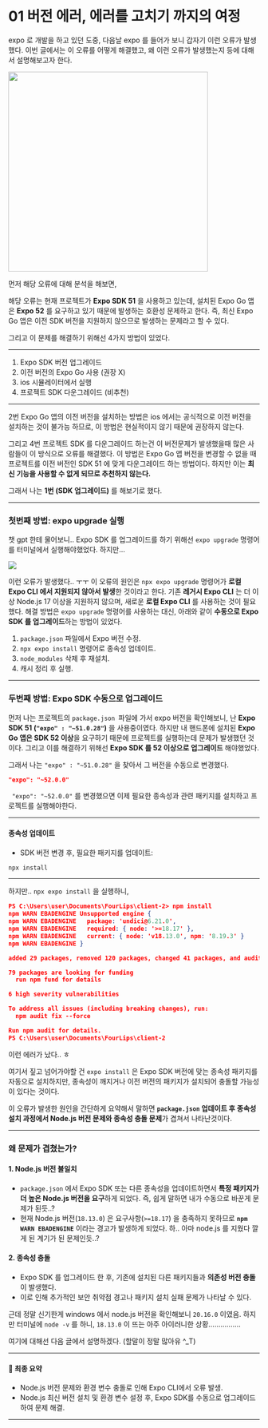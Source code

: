 01 버전 에러, 에러를 고치기 까지의 여정
===

expo 로 개발을 하고 있던 도중, 다음날 expo 를 들어가 보니 갑자기 이런 오류가 발생했다. 이번 글에서는 이 오류를 어떻게 해결했고, 왜 이런 오류가 발생했는지 등에 대해서 설명해보고자 한다.

<img src="https://private-user-images.githubusercontent.com/167315197/387953293-86c2d2c0-84d5-4867-b27b-61cc52c57084.png?jwt=eyJhbGciOiJIUzI1NiIsInR5cCI6IkpXVCJ9.eyJpc3MiOiJnaXRodWIuY29tIiwiYXVkIjoicmF3LmdpdGh1YnVzZXJjb250ZW50LmNvbSIsImtleSI6ImtleTUiLCJleHAiOjE3MzIwODE2OTQsIm5iZiI6MTczMjA4MTM5NCwicGF0aCI6Ii8xNjczMTUxOTcvMzg3OTUzMjkzLTg2YzJkMmMwLTg0ZDUtNDg2Ny1iMjdiLTYxY2M1MmM1NzA4NC5wbmc_WC1BbXotQWxnb3JpdGhtPUFXUzQtSE1BQy1TSEEyNTYmWC1BbXotQ3JlZGVudGlhbD1BS0lBVkNPRFlMU0E1M1BRSzRaQSUyRjIwMjQxMTIwJTJGdXMtZWFzdC0xJTJGczMlMkZhd3M0X3JlcXVlc3QmWC1BbXotRGF0ZT0yMDI0MTEyMFQwNTQzMTRaJlgtQW16LUV4cGlyZXM9MzAwJlgtQW16LVNpZ25hdHVyZT05MDk1YzUyZTdhOGFjOThjM2U5Y2RjMTllOGRlMTYxZTUwY2I2YjY5MzY3MzNhN2I5NzNjYTliMzkzYTFiMDA0JlgtQW16LVNpZ25lZEhlYWRlcnM9aG9zdCJ9.VzxBB6pejCy6wSjjShOCET2U6oF79947Se8jHPo6_mg" height="400" />


먼저 해당 오류에 대해 분석을 해보면, 

해당 오류는 현재 프로젝트가 **Expo SDK 51** 을 사용하고 있는데, 설치된 Expo Go 앱은 **Expo 52** 를 요구하고 있기 때문에 발생하는 호환성 문제하고 한다. 즉, 최신 Expo Go 앱은 이전 SDK 버전을 지원하지 않으므로 발생하는 문제라고 할 수 있다. 

그리고 이 문제를 해결하기 위해선 4가지 방법이 있었다.

---
1. Expo SDK 버전 업그레이드 
2. 이전 버전의 Expo Go 사용 (권장 X)
3. ios 시뮬레이터에서 실행
4. 프로젝트 SDK 다운그레이드 (비추천)
---

2번 Expo Go 앱의 이전 버전을 설치하는 방법은 ios 에서는 공식적으로 이전 버전을 설치하는 것이 불가능 하므로, 이 방법은 현실적이지 않기 때문에 권장하지 않는다.

그리고 4번 프로젝트 SDK 를 다운그레이드 하는건 이 버전문제가 발생했을때 많은 사람들이 이 방식으로 오류를 해결했다. 이 방법은 Expo Go 앱 버전을 변경할 수 없을 때 프로젝트를 이전 버전인 SDK 51 에 맞게 다운그레이드 하는 방법이다. 하지만 이는 **최신 기능을 사용할 수 없게 되므로 추천하지 않는다.**


그래서 나는 **1번 (SDK 업그레이드)** 를 해보기로 했다.


---

### 첫번째 방법: expo upgrade 실행
챗 gpt 한테 물어보니.. Expo SDK 를 업그레이드를 하기 위해선 `expo upgrade` 명령어를 터미널에서 실행해야했었다. 하지만...

![](https://private-user-images.githubusercontent.com/167315197/387963040-cd9083aa-aa75-443e-be10-6bc896dd1c5f.png?jwt=eyJhbGciOiJIUzI1NiIsInR5cCI6IkpXVCJ9.eyJpc3MiOiJnaXRodWIuY29tIiwiYXVkIjoicmF3LmdpdGh1YnVzZXJjb250ZW50LmNvbSIsImtleSI6ImtleTUiLCJleHAiOjE3MzIwODMzNDUsIm5iZiI6MTczMjA4MzA0NSwicGF0aCI6Ii8xNjczMTUxOTcvMzg3OTYzMDQwLWNkOTA4M2FhLWFhNzUtNDQzZS1iZTEwLTZiYzg5NmRkMWM1Zi5wbmc_WC1BbXotQWxnb3JpdGhtPUFXUzQtSE1BQy1TSEEyNTYmWC1BbXotQ3JlZGVudGlhbD1BS0lBVkNPRFlMU0E1M1BRSzRaQSUyRjIwMjQxMTIwJTJGdXMtZWFzdC0xJTJGczMlMkZhd3M0X3JlcXVlc3QmWC1BbXotRGF0ZT0yMDI0MTEyMFQwNjEwNDVaJlgtQW16LUV4cGlyZXM9MzAwJlgtQW16LVNpZ25hdHVyZT1iYzc2YTljYzc4YjlkNjlkMTgwMzAxYTQ2Mjg3MmVhNWUyYWZiZjRjYzk4MzYxZDI4NjQ5NDkzNjg1ZWIwMDc2JlgtQW16LVNpZ25lZEhlYWRlcnM9aG9zdCJ9.sbMIAtINRzmIMgF8oCU-tlFS5ypxAmY0K9Z-Ij5GUFw)

이런 오류가 발생했다.. ㅜㅜ 이 오류의 원인은 `npx expo upgrade` 명령어가 **로컬 Expo CLI 에서 지원되지 않아서 발생**한 것이라고 한다. 기존 **레거시 Expo CLI** 는 더 이상 Node.js 17 이상을 지원하지 않으며, 새로운 **로컬 Expo CLI** 를 사용하는 것이 필요했다.
해결 방법은 `expo upgrade` 명령어를 사용하는 대신, 아래와 같이 **수동으로 Expo SDK 를 업그레이드**하는 방법이 있었다.


1. `package.json` 파일에서 Expo 버전 수정.
2. `npx expo install` 명령어로 종속성 업데이트.
2. `node_modules` 삭제 후 재설치.
3. 캐시 정리 후 실행.

---

### 두번째 방법: Expo SDK 수동으로 업그레이드

 먼저 나는 프로젝트의 `package.json `파일에 가서 expo 버전을 확인해보니, 난 **Expo SDK 51 (`"expo" : "~51.0.28"`)** 을 사용중이였다. 하지만 내 핸드폰에 설치된 **Expo Go 앱은 SDK 52 이상**을 요구하기 때문에 프로젝트를 실행하는데 문제가 발생했던 것이다. 그리고 이를 해결하기 위해선 **Expo SDK 를 52 이상으로 업그레이드** 해야했었다.


그래서 나는 `"expo" : "~51.0.28"` 을 찾아서 그 버전을 수동으로 변경했다. 

```json
"expo": "~52.0.0"
```

` "expo": "~52.0.0"` 를 변경했으면 이제 필요한 종속성과 관련 패키지를 설치하고 프로젝트를 실행해야한다.

---
#### 종속성 업데이트
- SDK 버전 변경 후, 필요한 패키지를 업데이트:

```bash
npx install
```
---


하지만.. `npx expo install` 을 실행하니, 

```json
PS C:\Users\user\Documents\FourLips\client-2> npm install 
npm WARN EBADENGINE Unsupported engine {
npm WARN EBADENGINE   package: 'undici@6.21.0',       
npm WARN EBADENGINE   required: { node: '>=18.17' },  
npm WARN EBADENGINE   current: { node: 'v18.13.0', npm: '8.19.3' }
npm WARN EBADENGINE }

added 29 packages, removed 120 packages, changed 41 packages, and audited 1045 packages in 42s

79 packages are looking for funding
  run npm fund for details

6 high severity vulnerabilities

To address all issues (including breaking changes), run:
  npm audit fix --force

Run npm audit for details.
PS C:\Users\user\Documents\FourLips\client-2
```
이런 에러가 났다.. ㅎ 

여기서 짚고 넘어가야할 건 `expo install` 은 Expo SDK 버전에 맞는 종속성 패키지를 자동으로 설치하지만, 종속성이 깨지거나 이전 버전의 패키지가 설치되어 충돌할 가능성이 있다는 것이다.

이 오류가 발생한 원인을 간단하게 요약해서 말하면 **`package.json` 업데이트 후 종속성 설치 과정에서 Node.js 버전 문제와 종속성 충돌 문제**가 겹쳐서 나타난것이다. 

---

### 왜 문제가 겹쳤는가?

#### 1. Node.js 버전 불일치
- `package.json` 에서 Expo SDK 또는 다른 종속성을 업데이트하면서 **특정 패키지가 더 높은 Node.js 버전을 요구**하게 되었다. 즉, 쉽게 말하면 내가 수동으로 바꾼게 문제가 된듯..?
- 현재 Node.js 버전(`18.13.0`) 은 요구사항(`>=18.17`) 을 충족하지 못하므로 **`npm WARN EBADENGINE`** 이라는 경고가 발생하게 되었다. 하.. 아마 node.js 를 지웠다 깔게 된 계기가 된 문제인듯..?

#### 2. 종속성 충돌
- Expo SDK 를 업그레이드 한 후, 기존에 설치된 다른 패키지들과 **의존성 버전 충돌**이 발생했다.
- 이로 인해 추가적인 보안 취약점 경고나 패키지 설치 실패 문제가 나타날 수 있다.

근데 정말 신기한게 windows 에서 node.js 버전을 확인해보니 `20.16.0` 이였음. 하지만 터미널에 `node -v` 를 하니, `18.13.0` 이 뜨는 아주 아이러니한 상황................

여기에 대해선 다음 글에서 설명하겠다. (할말이 정말 많아유 ^_T)


---
#### 📌 최종 요약
- Node.js 버전 문제와 환경 변수 충돌로 인해 Expo CLI에서 오류 발생.
- Node.js 최신 버전 설치 및 환경 변수 설정 후, Expo SDK를 수동으로 업그레이드하여 문제 해결.
---